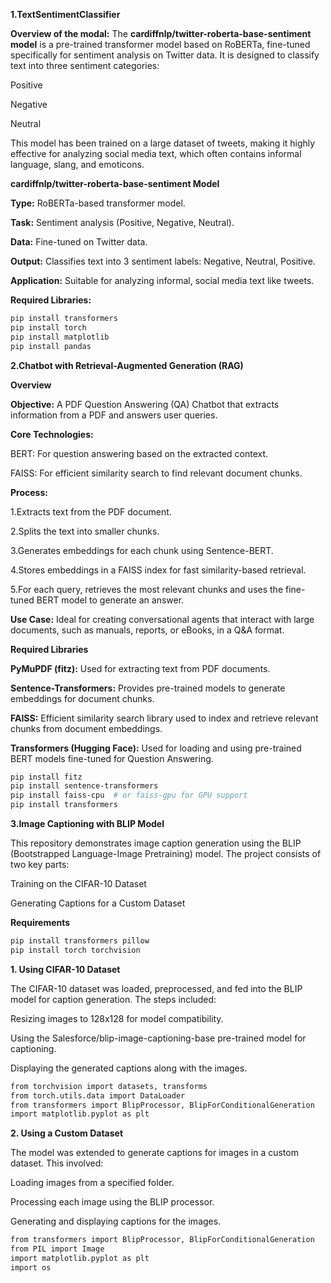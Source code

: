 **1.TextSentimentClassifier**

**Overview of the modal:**
The **cardiffnlp/twitter-roberta-base-sentiment model** is a pre-trained transformer model based on RoBERTa, fine-tuned specifically for sentiment analysis on Twitter data. It is designed to classify text into three sentiment categories:

Positive

Negative

Neutral

This model has been trained on a large dataset of tweets, making it highly effective for analyzing social media text, which often contains informal language, slang, and emoticons.

**cardiffnlp/twitter-roberta-base-sentiment Model**

**Type:** RoBERTa-based transformer model.

**Task:** Sentiment analysis (Positive, Negative, Neutral).

**Data:** Fine-tuned on Twitter data.

**Output:** Classifies text into 3 sentiment labels: Negative, Neutral, Positive.

**Application:** Suitable for analyzing informal, social media text like tweets.


**Required Libraries:**
```bash
pip install transformers
pip install torch
pip install matplotlib
pip install pandas
```
**2.Chatbot with Retrieval-Augmented Generation (RAG)**

**Overview**

**Objective:** A PDF Question Answering (QA) Chatbot that extracts information from a PDF and answers user queries.

**Core Technologies:**

BERT: For question answering based on the extracted context.

FAISS: For efficient similarity search to find relevant document chunks.

**Process:**

1.Extracts text from the PDF document.

2.Splits the text into smaller chunks.

3.Generates embeddings for each chunk using Sentence-BERT.

4.Stores embeddings in a FAISS index for fast similarity-based retrieval.

5.For each query, retrieves the most relevant chunks and uses the fine-tuned BERT model to generate an answer.

**Use Case:** Ideal for creating conversational agents that interact with large documents, such as manuals, reports, or eBooks, in a Q&A format.

**Required Libraries**

**PyMuPDF (fitz):** Used for extracting text from PDF documents.

**Sentence-Transformers:** Provides pre-trained models to generate embeddings for document chunks.

**FAISS:** Efficient similarity search library used to index and retrieve relevant chunks from document embeddings.

**Transformers (Hugging Face):** Used for loading and using pre-trained BERT models fine-tuned for Question Answering.

```bash
pip install fitz
pip install sentence-transformers
pip install faiss-cpu  # or faiss-gpu for GPU support
pip install transformers
```
**3.Image Captioning with BLIP Model**

This repository demonstrates image caption generation using the BLIP (Bootstrapped Language-Image Pretraining) model. The project consists of two key parts:

Training on the CIFAR-10 Dataset

Generating Captions for a Custom Dataset

**Requirements**
```bash
pip install transformers pillow
pip install torch torchvision
```

**1. Using CIFAR-10 Dataset**

The CIFAR-10 dataset was loaded, preprocessed, and fed into the BLIP model for caption generation. The steps included:

Resizing images to 128x128 for model compatibility.

Using the Salesforce/blip-image-captioning-base pre-trained model for captioning.

Displaying the generated captions along with the images.
```bash
from torchvision import datasets, transforms
from torch.utils.data import DataLoader
from transformers import BlipProcessor, BlipForConditionalGeneration
import matplotlib.pyplot as plt
```

**2. Using a Custom Dataset**

The model was extended to generate captions for images in a custom dataset. This involved:

Loading images from a specified folder.

Processing each image using the BLIP processor.

Generating and displaying captions for the images.
```bash
from transformers import BlipProcessor, BlipForConditionalGeneration
from PIL import Image
import matplotlib.pyplot as plt
import os
```
